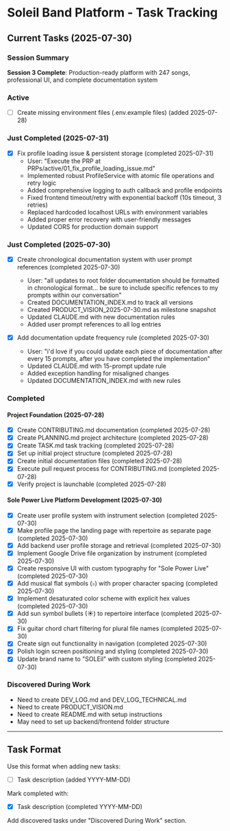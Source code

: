 # Soleil Band Platform - Task Tracking

## Current Tasks (2025-07-30)

### Session Summary
**Session 3 Complete**: Production-ready platform with 247 songs, professional UI, and complete documentation system

### Active
- [ ] Create missing environment files (.env.example files) (added 2025-07-28)

### Just Completed (2025-07-31)
- [x] Fix profile loading issue & persistent storage (completed 2025-07-31)
  - User: "Execute the PRP at PRPs/active/01_fix_profile_loading_issue.md"  
  - Implemented robust ProfileService with atomic file operations and retry logic
  - Added comprehensive logging to auth callback and profile endpoints
  - Fixed frontend timeout/retry with exponential backoff (10s timeout, 3 retries)
  - Replaced hardcoded localhost URLs with environment variables 
  - Added proper error recovery with user-friendly messages
  - Updated CORS for production domain support

### Just Completed (2025-07-30)
- [x] Create chronological documentation system with user prompt references (completed 2025-07-30)
  - User: "all updates to root folder documentation should be formatted in chronological format... be sure to include specific refences to my prompts within our conversation"
  - Created DOCUMENTATION_INDEX.md to track all versions
  - Created PRODUCT_VISION_2025-07-30.md as milestone snapshot
  - Updated CLAUDE.md with new documentation rules
  - Added user prompt references to all log entries

- [x] Add documentation update frequency rule (completed 2025-07-30)
  - User: "i'd love if you could update each piece of documentation after every 15 prompts, after you have completed the implementation"
  - Updated CLAUDE.md with 15-prompt update rule
  - Added exception handling for misaligned changes
  - Updated DOCUMENTATION_INDEX.md with new rules

### Completed

#### Project Foundation (2025-07-28)
- [x] Create CONTRIBUTING.md documentation (completed 2025-07-28)
- [x] Create PLANNING.md project architecture (completed 2025-07-28)
- [x] Create TASK.md task tracking (completed 2025-07-28)
- [x] Set up initial project structure (completed 2025-07-28)
- [x] Create initial documentation files (completed 2025-07-28)  
- [x] Execute pull request process for CONTRIBUTING.md (completed 2025-07-28)
- [x] Verify project is launchable (completed 2025-07-28)

#### Sole Power Live Platform Development (2025-07-30)
- [x] Create user profile system with instrument selection (completed 2025-07-30)
- [x] Make profile page the landing page with repertoire as separate page (completed 2025-07-30)
- [x] Add backend user profile storage and retrieval (completed 2025-07-30)
- [x] Implement Google Drive file organization by instrument (completed 2025-07-30)
- [x] Create responsive UI with custom typography for "Sole Power Live" (completed 2025-07-30)
- [x] Add musical flat symbols (♭) with proper character spacing (completed 2025-07-30)
- [x] Implement desaturated color scheme with explicit hex values (completed 2025-07-30)
- [x] Add sun symbol bullets (☀) to repertoire interface (completed 2025-07-30)
- [x] Fix guitar chord chart filtering for plural file names (completed 2025-07-30)
- [x] Create sign out functionality in navigation (completed 2025-07-30)
- [x] Polish login screen positioning and styling (completed 2025-07-30)
- [x] Update brand name to "SOLEil" with custom styling (completed 2025-07-30)

### Discovered During Work
- Need to create DEV_LOG.md and DEV_LOG_TECHNICAL.md
- Need to create PRODUCT_VISION.md
- Need to create README.md with setup instructions
- May need to set up backend/frontend folder structure

---

## Task Format
Use this format when adding new tasks:
- [ ] Task description (added YYYY-MM-DD)

Mark completed with:
- [x] Task description (completed YYYY-MM-DD)

Add discovered tasks under "Discovered During Work" section.
